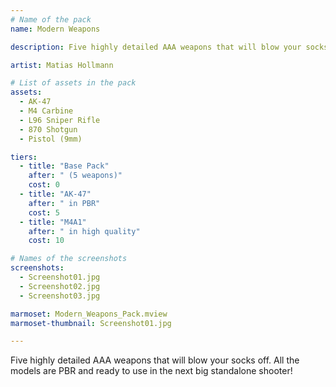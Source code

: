 ```yaml
---
# Name of the pack
name: Modern Weapons

description: Five highly detailed AAA weapons that will blow your socks off. All the models are PBR and ready to use in the next big standalone shooter!

artist: Matias Hollmann

# List of assets in the pack
assets:
  - AK-47
  - M4 Carbine
  - L96 Sniper Rifle
  - 870 Shotgun
  - Pistol (9mm)

tiers:
  - title: "Base Pack"
    after: " (5 weapons)"
    cost: 0
  - title: "AK-47"
    after: " in PBR"
    cost: 5
  - title: "M4A1"
    after: " in high quality"
    cost: 10

# Names of the screenshots
screenshots:
  - Screenshot01.jpg
  - Screenshot02.jpg
  - Screenshot03.jpg

marmoset: Modern_Weapons_Pack.mview
marmoset-thumbnail: Screenshot01.jpg

---
```


Five highly detailed AAA weapons that will blow your socks off. All the models are PBR and ready to use in the next big standalone shooter!